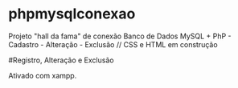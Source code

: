 # phpmysqlconexao
Projeto "hall da fama" de conexão  Banco de Dados MySQL + PhP  - Cadastro - Alteração - Exclusão // CSS e HTML em construção 

#Registro, Alteração e Exclusão

Ativado com xampp.
